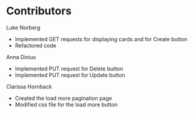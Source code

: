 # Contributors

Luke Norberg
* Implemented GET requests for displaying cards and for Create button
* Refactored code

Anna Dinius
* Implemented PUT request for Delete button
* Implemented PUT request for Update button

Clarissa Hornback
* Created the load more pagination page
* Modified css file for the load more button

